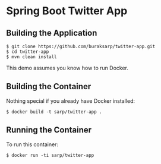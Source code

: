 Spring Boot Twitter App
=========================

Building the Application
---------------------
    $ git clone https://github.com/buraksarp/twitter-app.git
    $ cd twitter-app
    $ mvn clean install

This demo assumes you know how to run Docker.

Building the Container
----------------------
Nothing special if you already have Docker installed:

    $ docker build -t sarp/twitter-app .

Running the Container
---------------------
To run this container:

    $ docker run -ti sarp/twitter-app
